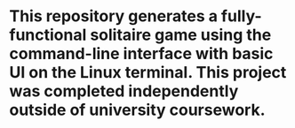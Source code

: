 # This repository generates a fully-functional solitaire game using the command-line interface with basic UI on the Linux terminal. This project was completed independently outside of university coursework. 
